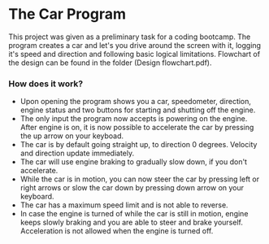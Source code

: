 # The Car Program

This project was given as a preliminary task for a coding bootcamp. The program creates a car and let's you drive around the screen with it, logging it's speed and direction and following basic logical limitations. Flowchart of the design can be found in the folder (Design flowchart.pdf).

### How does it work?
- Upon opening the program shows you a car, speedometer, direction, engine status and two buttons for starting and shutting off the engine.
- The only input the program now accepts is powering on the engine. After engine is on, it is now possible to accelerate the car by pressing the up arrow on your keyboad.
- The car is by default going straight up, to direction 0 degrees. Velocity and direction update immediately.
- The car will use engine braking to gradually slow down, if you don't accelerate.
- While the car is in motion, you can now steer the car by pressing left or right arrows or slow the car down by pressing down arrow on your keyboard.
- The car has a maximum speed limit and is not able to reverse.
- In case the engine is turned of while the car is still in motion, engine keeps slowly braking and you are able to steer and brake yourself. Acceleration is not allowed when the engine is turned off. 
